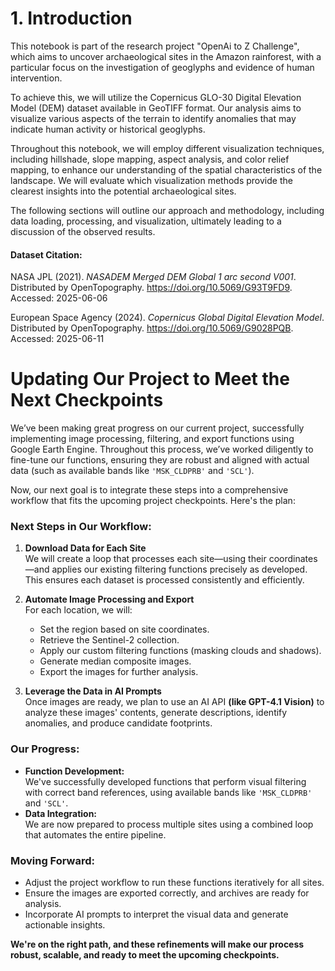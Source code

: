 # 1. Introduction

This notebook is part of the research project "OpenAi to Z Challenge", which aims to uncover archaeological sites in the Amazon rainforest, with a particular focus on the investigation of geoglyphs and evidence of human intervention.

To achieve this, we will utilize the Copernicus GLO-30 Digital Elevation Model (DEM) dataset available in GeoTIFF format. Our analysis aims to visualize various aspects of the terrain to identify anomalies that may indicate human activity or historical geoglyphs.

Throughout this notebook, we will employ different visualization techniques, including hillshade, slope mapping, aspect analysis, and color relief mapping, to enhance our understanding of the spatial characteristics of the landscape. We will evaluate which visualization methods provide the clearest insights into the potential archaeological sites.

The following sections will outline our approach and methodology, including data loading, processing, and visualization, ultimately leading to a discussion of the observed results.

#### Dataset Citation:

NASA JPL (2021). <i>NASADEM Merged DEM Global 1 arc second V001</i>.  Distributed by OpenTopography. https://doi.org/10.5069/G93T9FD9. Accessed: 2025-06-06

European Space Agency (2024).  <i>Copernicus Global Digital Elevation Model</i>.  Distributed by OpenTopography.  https://doi.org/10.5069/G9028PQB. Accessed: 2025-06-11
# Updating Our Project to Meet the Next Checkpoints

We’ve been making great progress on our current project, successfully implementing image processing, filtering, and export functions using Google Earth Engine. Throughout this process, we’ve worked diligently to fine-tune our functions, ensuring they are robust and aligned with actual data (such as available bands like `'MSK_CLDPRB'` and `'SCL'`).  

Now, our next goal is to integrate these steps into a comprehensive workflow that fits the upcoming project checkpoints. Here's the plan:

### Next Steps in Our Workflow:

1. **Download Data for Each Site**  
   We will create a loop that processes each site—using their coordinates—and applies our existing filtering functions precisely as developed. This ensures each dataset is processed consistently and efficiently.

2. **Automate Image Processing and Export**  
   For each location, we will:
   - Set the region based on site coordinates.
   - Retrieve the Sentinel-2 collection.
   - Apply our custom filtering functions (masking clouds and shadows).
   - Generate median composite images.
   - Export the images for further analysis.

3. **Leverage the Data in AI Prompts**  
   Once images are ready, we plan to use an AI API **(like GPT-4.1 Vision)** to analyze these images' contents, generate descriptions, identify anomalies, and produce candidate footprints.

### Our Progress:

- **Function Development:**  
  We've successfully developed functions that perform visual filtering with correct band references, using available bands like `'MSK_CLDPRB'` and `'SCL'`.  
- **Data Integration:**  
  We are now prepared to process multiple sites using a combined loop that automates the entire pipeline.

### Moving Forward:

- Adjust the project workflow to run these functions iteratively for all sites.
- Ensure the images are exported correctly, and archives are ready for analysis.
- Incorporate AI prompts to interpret the visual data and generate actionable insights.

**We're on the right path, and these refinements will make our process robust, scalable, and ready to meet the upcoming checkpoints.**  
